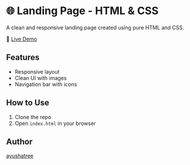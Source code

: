 # 🌐 Landing Page - HTML & CSS

A clean and responsive landing page created using pure HTML and CSS.

🔗 [Live Demo](https://ayushatree.github.io/-Landing-Page-With-HTML-CSS-/)

## Features
- Responsive layout
- Clean UI with images
- Navigation bar with icons

## How to Use
1. Clone the repo
2. Open `index.html` in your browser

## Author
[ayushatree](https://github.com/ayushatree)
